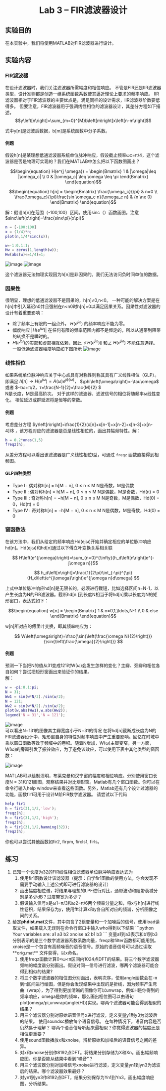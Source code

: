 # <div align = 'center'> Lab 3 – FIR滤波器设计 </div>

## 实验目的
在本实验中，我们将使用MATLAB对FIR滤波器进行设计。

## 实验内容
### FIR滤波器
在设计滤波器时，我们关注滤波器所需幅度和相位响应。 不管是FIR还是IIR滤波器类型，设计准则都是创造一组系统函数系数使其逼近理论上要求的频率响应。 IIR滤波器相对于FIR滤波器的主要优点是，满足同样的设计需求，IIR滤波器阶数要低得多。 但要注意，FIR滤波器用于强调线性相位的滤波器设计，其差分方程如下描述，
 $$y\left[n\right]=\sum_{m=0}^{M}b\left[m\right]x\left[n-m\right]$$
 
 式中y[n]是滤波后数据，b[m]是系统函数中分子系数。
 
 #### 例题
 假设h[n]是某理想低通滤波器系统单位脉冲响应，假设截止频率ωc=π/4，这个滤波器是否是物理可实现的？我们在MATLAB中怎么把以下函数图画出？  
 
$$\begin{equation}
H(e^{j \omega}) = 
   \begin{Bmatrix} 
   1 & |\omega|\leq |\omega_c|  \\
   0 & |\omega_c| \leq \omega \leq \pi
   \end{Bmatrix} 
\end{equation}$$  
 
 $$\begin{equation}
h[n] = 
   \begin{Bmatrix} 
   \frac{\omega_c}{\pi} & n=0  \\
   \frac{\omega_c}{\pi}\frac{sin \omega_c n}{\omega_c n} & {n \ne 0}
   \end{Bmatrix} 
\end{equation}$$  

 解：假设h[n]在范围（-100,100）区间。使用sinc（）函数画图。注意 $sinc\left(x\right)=\frac{sinx\pi}{x\pi}$ 
 
 ```matlab
 n = [-100:100]
x = (1/4)*n;
plot(n,1/4*sinc(x));
 
w=-1:0.1:1;
Hw = zeros(1,length(w));
Hw(abs(w)<=1/4)=1;
```
![image](https://user-images.githubusercontent.com/88413945/185742769-fc7357d1-a8ba-4daf-948a-9019ef11334d.png)
![image](https://user-images.githubusercontent.com/88413945/185742770-cd09261a-afce-4df7-bda6-fa17989f0b13.png)

这个滤波器无法物理实现因为h[n]是非因果的。我们无法访问负时间单位的数据。

### 因果性
很明显，理想的低通滤波器不是因果的，h[n]≠0,n<0。 一种可能的解决方案是在h[n]中引入延迟n0并且强制在n<n0时h[n]=0以满足因果关系。因果性对滤波器的设计有着重要影响：
- 除了频率上有限的一组点外， $H(e^{jω})$ 的频率响应不能为零。
- 幅度响应 $|H(e^{jω})|$ 在任何有限的频率范围内都不是恒定的，所以从通带到阻带的转换不是瞬时的。
- $H(e^{jω})$的实部和虚部相互依赖，因此 $\|H(e^{jω})\|$ 和∠ $H(e^{jω})$ 不能任意选择。
一般低通滤波器幅度响应如下图所示
![image](https://user-images.githubusercontent.com/88413945/185742829-76baf20e-6c6e-4739-b400-79a148dedd30.png)

### 线性相位
如果系统单位脉冲响应关于中心点具有对称性则称其具有广义线性相位（GLP）。即满足
 $h\left[n\right]\rightarrow H\left(e^{j\omega}\right)=A\left(\omega\right)e^{j\phi\left(\omega\right)}，$ 
 $\phi\left(\omega\right)=-\tau\omega\$ 或者 $-τω+π/2，τ=\frac{N-1}{2}=\frac{M}{2} $   
N是长度，M是最高阶次。
对于这样的滤波器，滤波信号的相位将随频率ω线性变化。 相位延迟或群延迟将是恒等的常数。

#### 例题
考虑差分方程 $y\left[n\right]=\frac{1}{2}(x[n]+x[n-1]+x[n-2]+x[n-3]+x[n-4])$ ，该方程对应的滤波器是否是线性相位的，画出其幅频特性。解：
```matlab
h = 0.2*ones(1,5)
freqz(h); 
```
从差分方程可以看出该滤波器是广义线性相位I型，可通过 `freqz` 函数直接得到相频图。

#### GLP四种类型
- Type I : 偶对称h[n] = h[M − n], 0 ≤ n ≤ M		N是奇数，M是偶数
- Type II : 偶对称h[n] = h[M − n], 0 ≤ n ≤ M		N是偶数，M是奇数，Hd(π) = 0
- Type III : 奇对称h[n] = −h[M − n], 0 ≤ n ≤ M	N是奇数，M是偶数，Hd(0) = 0，Hd(π) = 0
- Type IV : 奇对称h[n] = −h[M − n], 0 ≤ n ≤ M	N是偶数，M是奇数，Hd(0) = 0

### 窗函数法
在该方法中，我们从给定的频率响应Hd(ejω)开始并确定相应的单位脉冲响应hd[n]。Hd(ejω)和hd[n]通过以下傅立叶变换关系相关联  

$$ H\left(e^{j\omega}\right)=\sum_{n=0}^{\infty}{h_d\left[n\right]e^{-j\omega n}}$$

$$ h_d\left[n\right]=\frac{1}{2\pi}\int_{-\pi}^{\pi}{H_d\left(e^{j\omega}\right)e^{j\omega n}d\omega} $$

上式中单位脉冲响应hd[n]是无限长的，必须进行截短，比如选择区间n=N-1，以产生长度为N的FIR滤波器。截断hd[n ]到长度N相当于将hd[n]乘以长度为N的矩形窗口，表达式如下：  

$$\begin{equation}
w[n] = 
   \begin{Bmatrix} 
   1 & n=0,1,\ldots,N-1  \\
   0 & else
   \end{Bmatrix} 
\end{equation}$$  

w[n]所对应的傅里叶变换，即其频率响应为：

$$ W\left(\omega\right)=\frac{\sin{\left(\frac{\omega N}{2}\right)}}{\sin{\left(\frac{\omega}{2}\right)}} $$

#### 例题
预测一下当把N的值从31变成121时W(ω)会发生怎样的变化？主瓣、旁瓣和相位各自如何？尝试把矩形窗画出来验证你的结果。  
解：  
```matlab
w = -pi:0.1:pi;
N = 31;
Ww1 = sin(w*N/2)./sin(w/2);
N = 121;
Ww2 = sin(w*N/2)./sin(w/2);
plot(w,abs(Ww1),w,abs(Ww2));
legend('N = 31','N = 121');
```
![image](https://user-images.githubusercontent.com/88413945/185742978-f4343d1f-a1e8-446b-b7eb-2dd360af19fb.png)  
可以看出N=131的图像其主瓣宽度小于N=31的情况
在将hd[n]截断成长度为N的FIR滤波器设计中，矩形窗自身的特性对频率响应中产生重要影响。回忆在时域中乘以窗口函数等效于频域中的卷积。随着N增加，W(ω)主瓣变窄，另一方面，W(ω)的旁瓣引发了振铃效应，为了避免该效应，可以使用下表中其他类型的窗函数：

![image](https://user-images.githubusercontent.com/88413945/185742983-2ac13121-5984-4f04-bcb2-20c9d5813f7c.png)

MATLAB可以绘制汉明，布莱克曼和汉宁窗的幅度和相位响应。分别使用窗口长度N = 31和121画图，观察结果并对比矩形窗。Matlab有几个窗口函数。你可以在命令行输入help window来查看这些函数。另外，Matlab还有几个设计过滤器的功能，函数fir1可用于设计M阶FIR数字滤波器。 请尝试以下代码  
```matlab
help fir1
h = fir1(31,1/2,'low');
freqz(h);
h = fir1(31,1/2,'high');
freqz(h);
h = fir1(31,1/2,hamming(32));
freqz(h);
```
你也可以尝试其他函数如fir2, firpm, fircls1, firls。

## 练习
<ol>
  <li>已知一个长度为32的FIR线性相位滤波器单位脉冲响应表达式为
  
  <ol>
    <li>使用fir1函数设计该滤波器（提示：自学fir1函数的使用方法，你会发现不需要手动输入上述公式即可进行滤波器的设计）</li>
    <li>画出幅度相位谱，将结果与理想的LPF进行对比，通带波动和阻带衰减分别是多少dB？过度带宽为多少？</li>
    <li>假设输入信号x是ω1=π/3和ω2=π/6两个频率分量之和，将x与h[n]进行线性卷积，结果保存为y，使用fft计算x和y各自所对应的频谱，分析图像之间的关系。</li>
  </ol>
  </li>
  
  <li>给定<b>phdist.mat</b>文件，其中包含了2组变量和一个加噪后的信号，使用load读取文件，如果载入无误则在命令行窗口中输入who得到以下结果
  ```python
    Your variables are:
    a1 a3 b2 xnoise
    a2 b1 b3 
    ```
    变量a1到a3表示和b1到b3分别表示的是三个数字滤波器系数系数向量，freqz和filter函数都可能用到。xnoise是一个包含有高频噪音的语音信号。原始的语音信号可以通过读取 **orig.mat** 文件获得，以x命名。
    <ol>
      <li>使用freqz函数计算0<ω<π区间内1024点DFT的结果。将三个数字滤波器频响的幅度谱分别画出。假设对同一信号进行滤波，哪两个滤波器可能会得到相似的结果?</li>
      <li>将三个数字滤波器的相位图分别画出，表明次序，使用angle函数会在-π到π区间进行绘图，但是你会发现结果中出现的是折线，因为频率产生弯曲（wrap），为了得到更加清晰的图像你可以unwrap，例如H是你得到的频率响应，omega是你的频率，那么画出相位图可以由语句plot(omega/pi,unwrap(angle(H)))实现。哪两个滤波器可能会得到相似的结果？</li>
      <li>用三个滤波器分别对原始语音信号x进行滤波，定义变量y1到y3为滤波后的结果。 使用soundsc播放每个语音信号。 在每种情况下，语音内容是否仍然易于理解？ 哪两个语音信号听起来最相似？你觉得滤波器的幅度还是相位更重要？</li>
      <li>使用sound函数播放x和xnoise，辨析原始和加噪后的语音信号之间的差异。</li>
      <li>对x和xnoise分别作8192点DFT。将结果分别存储为X和Xn。画出幅频响应图。你是否能从结果中看到“噪音”？</li>
      <li>用三个滤波器分别对加噪信号xnoise进行滤波，定义变量yn1到yn3为滤波后的结果。哪个滤波器效果最好？</li>
      <li>对yn1到yn3作8192点DFT，结果分别保存为Yn1到Yn3，画出幅度响应图，分析结果。</li>
    </ol>
  </li>
</ol>
  
  

    




 
